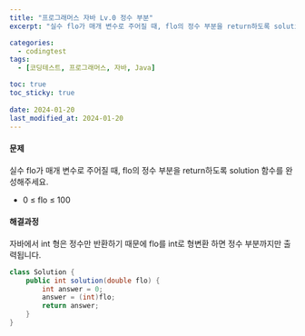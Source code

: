 ```yaml
---
title: "프로그래머스 자바 Lv.0 정수 부분"
excerpt: "실수 flo가 매개 변수로 주어질 때, flo의 정수 부분을 return하도록 solution 함수를 완성해주세요."

categories:
  - codingtest
tags:
  - [코딩테스트, 프로그래머스, 자바, Java]

toc: true
toc_sticky: true
 
date: 2024-01-20
last_modified_at: 2024-01-20
---
```


#### 문제
실수 flo가 매개 변수로 주어질 때, flo의 정수 부분을 return하도록 solution 함수를 완성해주세요.

- 0 ≤ flo ≤ 100

#### 해결과정
자바에서 int 형은 정수만 반환하기 때문에 flo를 int로 형변환 하면 정수 부분까지만 출력됩니다.

```java
class Solution {
    public int solution(double flo) {
        int answer = 0;
        answer = (int)flo;
        return answer;
    }
}
```